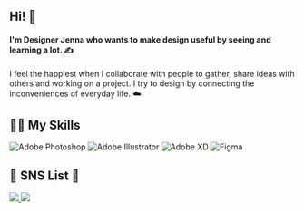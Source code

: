 <!--
![header](https://capsule-render.vercel.app/api?type=cylinder&color=AFADE7&height=30&section=header&text=Nice%20to%20Meet%20you!&fontSize=16&fontColor=ffffff)
-->

## Hi! 🙌

<h4>I'm Designer Jenna who wants to make design useful by seeing and learning a lot. ✍️</h4>

I feel the happiest when I collaborate with people to gather, share ideas with others and working on a project. I try to design by connecting the inconveniences of everyday life. ☁️
</p>

## 👩‍💻 My Skills
  <img alt="Adobe Photoshop" img src="https://img.shields.io/badge/Adobe Photoshop-31A8FF?style=for-the-badge&logo=Adobe Photoshop&logoColor=ffffff"> <img alt="Adobe Illustrator" img src="https://img.shields.io/badge/Adobe Illustrator-FF9A00?style=for-the-badge&logo=Adobe Illustrator&logoColor=ffffff"> <img alt="Adobe XD" img src="https://img.shields.io/badge/Adobe XD-FF61F6?style=for-the-badge&logo=Adobe XD&logoColor=ffffff"> <img alt="Figma" img src="https://img.shields.io/badge/Figma-F24E1E?style=for-the-badge&logo=Figma&logoColor=ffffff">

## 🤍 SNS List 🤍
<a href="https://www.instagram.com/reenactheory/"/>
  <img src="https://img.shields.io/badge/Instagram-E4405F?style=for-the-badge&logo=Instagram&logoColor=ffffff">
</a>
 
<a href="https://www.facebook.com/profile.php?id=100009724689944"/>
  <img src="https://img.shields.io/badge/Facebook-1877F2?style=for-the-badge&logo=Facebook&logoColor=ffffff">
</a>
<!--
**reenactheory/reenactheory** is a ✨ _special_ ✨ repository because its `README.md` (this file) appears on your GitHub profile.

Here are some ideas to get you started:

- 🔭 I’m currently working on ...
- 🌱 I’m currently learning ...
- 👯 I’m looking to collaborate on ...
- 🤔 I’m looking for help with ...
- 💬 Ask me about ...
- 📫 How to reach me: ...
- 😄 Pronouns: ...
- ⚡ Fun fact: ...
-->
